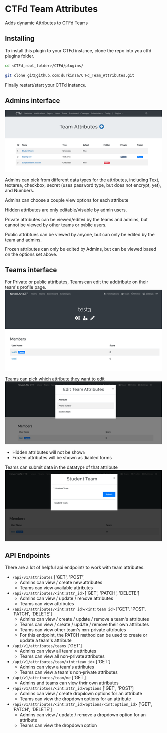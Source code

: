 # CTFd Team Attributes

Adds dynamic Attributes to CTFd Teams 


## Installing

To install this plugin to your CTFd instance, clone the repo into you ctfd plugins folder.

```sh
cd <CTFd_root_folder>/CTFd/plugins/
```

```sh
git clone git@github.com:durkinza/CTFd_Team_Attributes.git
```

Finally restart/start your CTFd instance.

## Admins interface

![Admins attributes interface](imgs/Admin-attributes-page.png)

Admins can pick from different data types for the attributes, including Text, textarea, checkbox, secret (uses password type, but does not encrypt, yet), and Numbers.

Admins can choose a couple view options for each attribute

Hidden attributes are only editable/visiable by admin users.

Private attributes can be viewed/edited by the teams and admins, but cannot be viewed by other teams or public users.

Public attribtues can be viewed by anyone, but can only be edited by the team and admins.

Frozen attributes can only be edited by Admins, but can be viewed based on the options set above.


## Teams interface

For Private or public attributes, Teams can edit the addtribute on their team's profile page.
![Teams profile page](imgs/Teams-page.png)


Teams can pick which attribute they want to edit
![Teams attributes](imgs/Teams-attributes.png)
- Hidden attributes will not be shown
- Frozen attributes will be shown as diabled forms


Teams can submit data in the datatype of that attribute
![Teams edit attributes](imgs/Teams-edit-attributes.png)


## API Endpoints

There are a lot of helpful api endpoints to work with team attributes.
- `/api/v1/attributes` ['GET', 'POST']
  - Admins can view / create new attributes
  - Teams can view available attributes
- `/api/v1/attributes/<int:attr_id>` ['GET', 'PATCH', 'DELETE']
  - Admins can view / update / remove attributes
  - Teams can view attributes
- `/api/v1/attributes/<int:attr_id>/<int:team_id>` ['GET', 'POST', 'PATCH', 'DELETE']
  - Admins can view / create / update / remove a team's attributes
  - Teams can view / create / update / remove their own attributes
  - Teams can view other team's non-private attributes
  - For this endpoint, the PATCH method can be used to create or update a team's attribute
- `/api/v1/attributes/teams` ['GET']
  - Admins can view all team's attributes
  - Teams can view all non-private attributes
- `/api/v1/attributes/team/<int:team_id>` ['GET']
  - Admins can view a team's attributes
  - Teams can view a team's non-private attributes
- `/api/v1/attributes/team/me` ['GET']
  - Admins and teams can view their own attributes
- `/api/v1/attribtues/<int:attr_id>/options` ['GET', 'POST']
  - Admins can view / create dropdown options for an attribute
  - Teams can view the dropdown options for an attribute
- `/api/v1/attributes/<int:attr_id>/options/<int:option_id>` ['GET', 'PATCH', 'DELETE']
  - Admins can view / update / remove a dropdown option for an attribute
  - Teams can view the dropdown option
